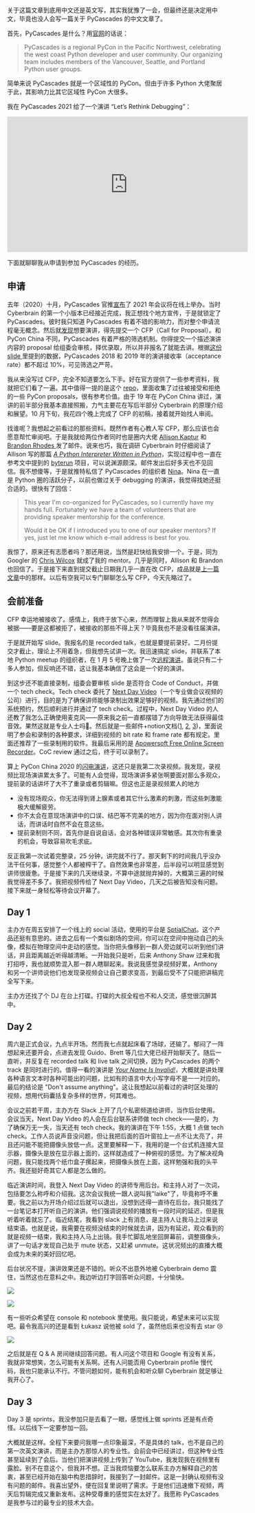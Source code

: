 关于这篇文章到底用中文还是英文写，其实我犹豫了一会，但最终还是决定用中文，毕竟也没人会写一篇关于 PyCascades 的中文文章了。

首先，PyCascades 是什么？用[官网](https://2021.pycascades.com/)的话说：

> PyCascades is a regional PyCon in the Pacific Northwest, celebrating the west coast Python developer and user community. Our organizing team includes members of the Vancouver, Seattle, and Portland Python user groups.

简单来说 PyCascades 就是一个区域性的 PyCon。但由于许多 Python 大佬聚居于此，其影响力比其它区域性 PyCon 大很多。

我在 PyCascades 2021 给了一个演讲 “Let’s Rethink Debugging”：

<iframe width="560" height="315" src="https://www.youtube.com/embed/eXlTVrNZ67Q" frameborder="0" allow="accelerometer; autoplay; clipboard-write; encrypted-media; gyroscope; picture-in-picture" allowfullscreen></iframe>

下面就聊聊我从申请到参加 PyCascades 的经历。

## 申请

去年（2020）十月，PyCascades 官推[宣布](https://twitter.com/pycascades/status/1312819374516961280)了 2021 年会议将在线上举办。当时 Cyberbrain 的第一个小版本已经接近完成，我正想找个地方宣传，于是就锁定了 PyCascades。彼时我只知道 PyCascades 有着不错的影响力，而对整个申请流程毫无概念。然后就[发现](https://pretalx.com/pycascades-2021/cfp)想要演讲，得先提交一个 CFP（Call for Proposal）。和 PyCon China 不同，PyCascades 有着严格的筛选机制。你得提交一个描述演讲内容的 proposal 给组委会审核，择优录取，所以并非报名了就能去讲。根据[这份 slide ](https://speakerdeck.com/mariatta/demystifying-public-speaking?slide=9)里提到的数据，PyCascades 2018 和 2019 年的演讲接收率（acceptance rate）都不超过 10%，可见筛选之严苛。

我从来没写过 CFP，完全不知道要怎么下手。好在官方提供了一些参考资料，我就把它们看了一遍。其中值得一提的是这个 [repo](https://github.com/akaptur/pycon-proposals)，里面收集了过往被接受和拒绝的一些 PyCon proposals，很有参考价值。由于 19 年在 PyCon China 讲过，演讲的前半部分我基本直接照搬，力气主要花在写后半部分 Cyberbrain 的原理介绍和展望。10 月下旬，我花四个晚上完成了 CFP 的初稿，接着就开始找人审阅。

找谁呢？我想起之前看过的那些资料。既然作者有心教人写 CFP，那么应该也会愿意帮忙审阅吧。于是我就给两位作者同时也是圈内大佬 [Allison Kaptur](https://twitter.com/akaptur) 和 [Brandon Rhodes ](https://twitter.com/brandon_rhodes)发了邮件。说来也巧，我在调研 Cyberbrain 时仔细阅读了 Allison 写的那篇 *[A Python Interpreter Written in Python](https://www.aosabook.org/en/500L/a-python-interpreter-written-in-python.html)*，实现过程中也一直在参考文中提到的 [byterun](https://github.com/nedbat/byterun) 项目，可以说渊源颇深。邮件发出后好多天也不见回信。我不想傻等，于是就推特私信了 PyCascades 的组织者 [Nina](https://twitter.com/nnja)。Nina 在一直是 Python 圈的活跃分子，以前也做过关于 debugging 的演讲，我觉得找她还挺合适的。很快有了回信：

> This year I'm co-organized for PyCascades, so I currently have my hands full. Fortunately we have a team of volunteers that are providing speaker mentorship for the conference.
>
> Would it be OK if I introduced you to one of our speaker mentors? If yes, just let me know which e-mail address is best for you.

我惊了，原来还有志愿者吗？那还用说，当然是赶快给我安排一个。于是，同为 Googler 的 [Chris Wilcox](https://twitter.com/chriswilcox47) 就成了我的 mentor。几乎是同时，Allison 和 Brandon 也回信了。于是接下来直到提交截止日期我几乎一直在改 CFP，成品就是[上一篇文章](https://laike9m.com/blog/lets-rethink-debugging,141/)中的那样。以后有空我可以专门聊聊怎么写 CFP，今天先略过了。

## 会前准备

CFP 幸运地被接收了。感情上，我终于放下心来，然而理智上我从来就不觉得会被据——要是这都被拒了，被接收的那些不得上天？毕竟我也不是没看往届演讲。

于是就开始写 slide。我报名的是 recorded talk，也就是要提前录好。二月份提交才截止，理论上不用着急，但我想先试讲一次。我迅速搞定 slide，并联系了本地 Python meetup 的组织者，在 1 月 5 号晚上做了一次[远程演讲](https://www.meetup.com/OCPython/events/hvzxkrycccbhb/)。虽说只有二十多人参加，但反响还不错，这让我基本确信了这会是一个好的演讲。

到这步还不能直接录制，组委会要审核 slide 是否符合 Code of Conduct，并做一个 tech check。Tech check 委托了 [Next Day Video](https://nextdayvideo.com/)（一个专业做会议视频的公司）进行，目的是为了确保讲师能够录制出效果足够好的视频。我先通过他们的系统预约，然后顺利进行并通过了 tech check。过程中，Next Day Video 的人还教了我怎么正确使用麦克风——原来我之前一直都摆错了方向导致无法获得最佳音效。果然这就是专业人士吗🤯。然后就是一些邮件+notion文档([1](https://www.notion.so/PyCascades-2021-Speaker-Guide-584203cbcfa348fe83aad6c13eacbb8c), [2](https://www.notion.so/AV-Tips-for-all-speakers-live-and-pre-recorded-5ba10f13d9e244b1a5270fe90121273a), [3](https://www.notion.so/AV-Tips-for-pre-recorded-talks-099d069082f94622bf3c19f269550d7a))，里面说明了参会和录制的各种要求，详细到视频的 bit rate 和 frame rate 都有规定。里面还推荐了一些录制用的软件。我最后采用的是 [Apowersoft Free Online Screen Recorder](https://www.apowersoft.com/free-online-screen-recorder?__c=1)。CoC review 通过之后，终于可以录制了。

算上 PyCon China 2020 的[闪电演讲](https://www.bilibili.com/video/BV1Lp4y1B7RV)，这还只是我第二次录视频。我发现，录视频比现场演讲累太多了。可能有人会觉得，现场演讲多紧张啊要面对那么多观众，提前录的话讲坏了大不了重录或者剪辑嘛。但这也正是录视频累人的地方

- 没有现场观众，你无法得到肾上腺素或者其它什么激素的刺激，而这些刺激能极大缓解疲劳。
- 你不太会在意现场演讲中的口误、结巴等不完美的地方，因为你在面对别人讲话，而讲话时自然不会在意这些。
- 提前录制则不同，首先你是自说自话，会对各种错误非常敏感。其次你有重录的机会，导致容易吹毛求疵。

反正我第一次试着完整录，25 分钟，讲完就不行了。那天剩下的时间我几乎没办法干任何事，感觉整个人都被榨干了。自然效果也非常差，后半段可以明显感觉到讲师很疲惫。于是接下来的几天继续录，不算中途就抛弃掉的，大概第三遍的时候我觉得差不多了。我把视频传给了 Next Day Video，几天之后被告知没有问题。接下来就一身轻松等待会议开幕了。

## Day 1

主办方在周五安排了一个线上的 social 活动，使用的平台是 [SptialChat](https://spatial.chat/)。这个产品还挺有意思的。进去之后有一个类似剧场的空间，你可以在空间中拖动自己的头像，模拟在物理空间中走动的感觉。当你把头像移到一群人旁边就可以听到他们讲话，并且距离越近听得越清晰。一开始我只是听，后来 Anthony Shaw 过来和我打招呼，我也就顺势混入那一群人瞎聊起来。我说我感觉录视频好累，Anthony 和另一个讲师说他们也发现录视频会让自己要求变高，到最后受不了只能把讲稿完全写下来。

主办方还找了个 DJ 在台上打碟。打碟的大叔全程也不和人交流，感觉很沉醉其中。

## Day 2

周六是正式会议，九点半开场。然而我七点就起床看了场球，还输了。郁闷了一阵想起来还要开会，点进去发现 Guido、Brett 等几位大佬已经开始聊天了。随后一直听，并反复在 recorded talk 和 live talk 之间切换，因为 PyCascades 的两个 track 是同时进行的。值得一看的演讲是 *[Your Name Is Invalid!](https://www.youtube.com/watch?v=telNgfvgmHs)*，大概就是讲处理各种语言文本时各种可能出的问题，比如有的语言中大小写字母不是一一对应的。最后的结论是 "Don't assume anything"。这让我想起以前看过的讲时区处理的视频，想用代码囊括复杂多样的世界，何其难也。

会议之前若干周，主办方在 Slack 上开了几个私密频道给讲师，当作后台使用。会议当天，Next Day Video 的人会在后台联系讲师做 tech check——是的，为了确保万无一失，当天还有 tech check。我的演讲在下午 1:55，大概 1 点做 tech check。工作人员说声音没问题，但让我把后面的百叶窗拉上一点不让太亮了，并且还问能不能把摄像头放低一点。这里要解释一下，我用的是一个台式机连接大显示器，摄像头是放在显示器上面的，这样就造成了一种俯视的感觉。为了解决视角问题，我只能找两个纸巾盒子摞起来，把摄像头放在上面，这样勉强和我的头平齐。我还挺好奇其它人都是怎么做的。

临近演讲时间，我登入 Next Day Video 的讲师专用后台。和主持人对了一次词，包括要怎么称呼和介绍我。这次会议我统一跟人说叫我"laike"了，毕竟称呼不重要。我之前以为开场介绍过后就可以退出，没想到还得一直待在后台。我只能找了一台笔记本打开听自己的演讲。他们强调说视频的播放有一段时间的延迟，但是我听着听着就忘了。临近结尾，我看到 slack 上有消息，是主持人让我马上过来说结束语。也就是说，我需要在视频没结束的时候就去讲，因为有延迟，观众看到的就是视频一结束，我和主持人马上出镜。我手忙脚乱地坐回屏幕前，调整摄像头，讲了一句话才发现自己处于 mute 状态，又赶紧 unmute。这状况频出的直播大概会成为未来的美好回忆吧。

后台状况不提，演讲效果还是不错的。听众不出意外地被 Cyberbrain demo 震住，当然这也在意料之中。我边听边打字回答听众问题，十分愉快。

![](https://image-laike9m.oss-cn-beijing.aliyuncs.com/cas1.png)

![](https://image-laike9m.oss-cn-beijing.aliyuncs.com/cas2.png)

有一些听众希望在 console 和 notebook 里使用。我只能说，希望未来可以实现吧。最令我高兴的还是看到 Łukasz 说他被 sold 了，虽然他后来也没有去 star 😢

![](https://image-laike9m.oss-cn-beijing.aliyuncs.com/sold.png)

之后就是在 Q & A 房间继续回答问题。有人问这个项目和 Google 有没有关系，我就非常想笑，怎么可能有关系啊。还有人问能否用 Cyberbrain profile 慢代码，我也只能承认不行。不管问题如何，能有机会和听众聊 Cyberbrain 就足够让我开心了。

## Day 3

Day 3 是 sprints，我没参加只是去看了一眼，感觉线上做 sprints 还是有点奇怪。以后线下一定要参加一回。

大概就是这样。全程下来要问我哪一点印象最深，不是具体的 talk，也不是自己的第一次英文演讲，而是主办方那惊人的专业性。会前会中已经讲过，但这种专业性甚至延续到了会后。当他们把演讲视频上传到了 YouTube，我发现我在视频里有露脸。别不在意这个，但我并不想。正当我烦恼要怎么联系主办方解释自己的苦衷，甚至已经开始在脑中构思措辞时，我接到了一封邮件。这是一封确认视频有没有问题的邮件。我喜出望外，便在回复里说明了需求。于是他们迅速撤下视频，两天后剪辑完成又重新发布。这种受尊重的感觉实在太好了。我愿称 PyCascades 是我参与过的最专业的技术大会。